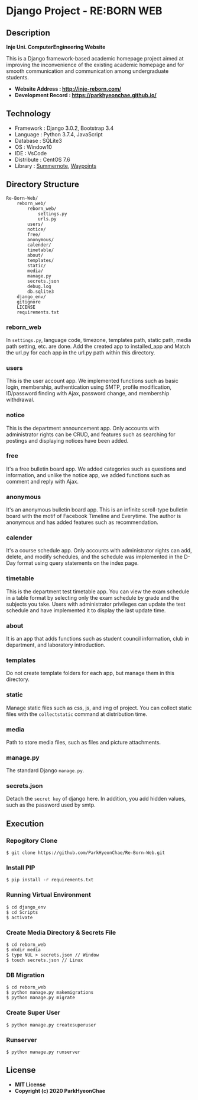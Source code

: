 # Django Project - RE:BORN WEB



## Description

**Inje Uni. ComputerEngineering Website**

This is a Django framework-based academic homepage project aimed at improving the inconvenience of the existing academic homepage and for smooth communication and communication among undergraduate students.

- **Website Address : http://inje-reborn.com/**
- **Development Record : https://parkhyeonchae.github.io/**



## Technology

- Framework : Django 3.0.2, Bootstrap 3.4
- Language : Python 3.7.4, JavaScript
- Database : SQLite3
- OS : Window10
- IDE : VsCode
- Distribute : CentOS 7.6
- Library : [Summernote](https://summernote.org/), [Waypoints](http://imakewebthings.com/waypoints/)



## Directory Structure

```
Re-Born-Web/
	reborn_web/
		reborn_web/
			settings.py
			urls.py
		users/
		notice/
		free/
		anonymous/
		calender/
		timetable/
		about/
		templates/
		static/
		media/
		manage.py
		secrets.json
		debug.log
		db.sqlite3
	django_env/
	gitignore
	LICENSE
	requirements.txt
```

### reborn_web

In `settings.py`, language code, timezone, templates path, static path, media path setting, etc. are done. Add the created app to installed_app and Match the url.py for each app in the url.py path within this directory.

### users

This is the user account app. We implemented functions such as basic login, membership, authentication using SMTP, profile modification, ID/password finding with Ajax, password change, and membership withdrawal.

### notice

This is the department announcement app. Only accounts with administrator rights can be CRUD, and features such as searching for postings and displaying notices have been added.

### free

It's a free bulletin board app. We added categories such as questions and information, and unlike the notice app, we added functions such as comment and reply with Ajax.

### anonymous

It's an anonymous bulletin board app. This is an infinite scroll-type bulletin board with the motif of Facebook Timeline and Everytime. The author is anonymous and has added features such as recommendation.

### calender

It's a course schedule app. Only accounts with administrator rights can add, delete, and modify schedules, and the schedule was implemented in the D-Day format using query statements on the index page.

### timetable

This is the department test timetable app. You can view the exam schedule in a table format by selecting only the exam schedule by grade and the subjects you take. Users with administrator privileges can update the test schedule and have implemented it to display the last update time.

### about

It is an app that adds functions such as student council information, club in department, and laboratory introduction.

### templates

Do not create template folders for each app, but manage them in this directory.

### static

Manage static files such as css, js, and img of project. You can collect static files with the `collectstatic` command at distribution time.

### media

Path to store media files, such as files and picture attachments.

### manage.py

The standard Django `manage.py`.

### secrets.json

Detach the `secret key` of django here. In addition, you add hidden values, such as the password used by smtp.



## Execution

### Repogitory Clone

```
$ git clone https://github.com/ParkHyeonChae/Re-Born-Web.git
```

### Install PIP

```
$ pip install -r requirements.txt
```

### Running Virtual Environment

```
$ cd django_env
$ cd Scripts
$ activate
```

### Create Media Directory & Secrets File

```
$ cd reborn_web
$ mkdir media
$ type NUL > secrets.json // Window
$ touch secrets.json // Linux
```

### DB Migration

```
$ cd reborn_web
$ python manage.py makemigrations
$ python manage.py migrate
```

### Create Super User

```
$ python manage.py createsuperuser
```

### Runserver

```
$ python manage.py runserver
```



## License

- **MIT License**
- **Copyright (c) 2020 ParkHyeonChae**